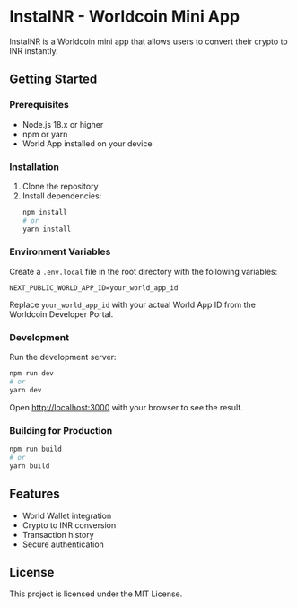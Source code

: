 # InstaINR - Worldcoin Mini App

InstaINR is a Worldcoin mini app that allows users to convert their crypto to INR instantly.

## Getting Started

### Prerequisites

- Node.js 18.x or higher
- npm or yarn
- World App installed on your device

### Installation

1. Clone the repository
2. Install dependencies:
   ```bash
   npm install
   # or
   yarn install
   ```

### Environment Variables

Create a `.env.local` file in the root directory with the following variables:

```
NEXT_PUBLIC_WORLD_APP_ID=your_world_app_id
```

Replace `your_world_app_id` with your actual World App ID from the Worldcoin Developer Portal.

### Development

Run the development server:

```bash
npm run dev
# or
yarn dev
```

Open [http://localhost:3000](http://localhost:3000) with your browser to see the result.

### Building for Production

```bash
npm run build
# or
yarn build
```

## Features

- World Wallet integration
- Crypto to INR conversion
- Transaction history
- Secure authentication

## License

This project is licensed under the MIT License. 